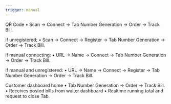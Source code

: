 ```yaml
---
trigger: manual
---
```


QR Code 
• Scan → Connect → Tab Number Generation → Order → Track Bill.

if unregistered;
• Scan → Connect → Register → Tab Number Generation → Order → Track Bill.

if manual connecting:
• URL → Name → Connect → Tab Number Generation → Order → Track Bill.

if manual and unregistered: 
• URL → Name → Connect → Register → Tab Number Generation → Order → Track Bill.

Customer dashboard home
    • Tab Number Generation → Order → Track Bill.
    • Receives posted bills from waiter dashboard
    • Realtime running total and request to close Tab.
